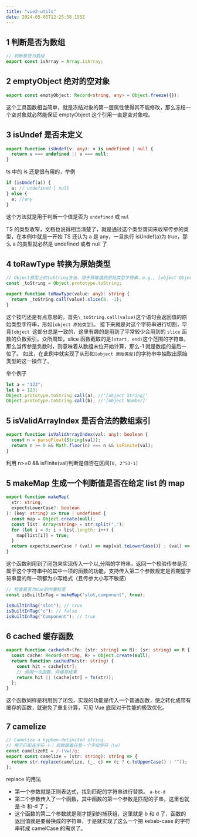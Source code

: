 ```yaml
---
title: "vue2-utils"
date: 2024-05-05T12:25:58.155Z
---
```


## 1 判断是否为数组

```ts
// 判断是否为数组
export const isArray = Array.isArray;
```

## 2 emptyObject 绝对的空对象

```ts
export const emptyObject: Record<string, any> = Object.freeze({});
```

这个工具函数相当简单，就是冻结对象的第一层属性使得其不能修改，那么冻结一个空对象就必然能保证 emptyObject 这个引用一直是空对象啦。

## 3 isUndef 是否未定义

```ts
export function isUndef(v: any): v is undefined | null {
  return v === undefined || v === null;
}
```

ts 中的 is 还是很有用的，举例

```ts
if (isUndef(a)) {
  a; // undefined | null
} else {
  a; //any
}
```

这个方法就是用于判断一个值是否为 `undefined` 或 `nul`

TS 的类型收窄，文档也说得相当清楚了，就是通过这个类型谓词来收窄传参的类型，在本例中就是一开始 TS 还认为 a 是 any，一旦执行 isUndef(a)为 true，那么 a 的类型就必然是 undefined 或者 null 了

## 4 toRawType 转换为原始类型

```ts
// Object原型上的toString方法，用于获取值的原始类型字符串，e.g., [object Object].
const _toString = Object.prototype.toString;

export function toRawType(value: any): string {
  return _toString.call(value).slice(8, -1);
}
```

这个技巧还是有点意思的，首先`\_toString.call(value)`这个语句会返回值的原始类型字符串，形如`[object 原始类型]`。
接下来就是对这个字符串进行切割，毕竟`[object `这部分总是一致的，这里有趣的是用到了平常较少会用到的 `slice` 函数的负数索引。众所周知，slice 函数截取的是`[start, end)`这个范围的字符串，那么当传参是负数时，则意味着从数组末位开始计算，那么-1 就是数组的最后一位了。
如此，在此例中就实现了从形如`[object 原始类型]`的字符串中抽取出原始类型的这一操作了。

举个例子

```ts
let a = "123";
let b = 123;
Object.prototype.toString.call(a); //'[object String]'
Object.prototype.toString.call(b); //'[object Number]'
```

## 5 isValidArrayIndex 是否合法的数组索引

```ts
export function isValidArrayIndex(val: any): boolean {
  const n = parseFloat(String(val));
  return n >= 0 && Math.floor(n) === n && isFinite(val);
}
```

利用 n>=0 && isFinite(val)判断是值否在区间`[0, 2^53-1]`

## 5 makeMap 生成一个判断值是否在给定 list 的 map

```ts
export function makeMap(
  str: string,
  expectsLowerCase?: boolean
): (key: string) => true | undefined {
  const map = Object.create(null);
  const list: Array<string> = str.split(",");
  for (let i = 0; i < list.length; i++) {
    map[list[i]] = true;
  }
  return expectsLowerCase ? (val) => map[val.toLowerCase()] : (val) => map[val];
}
```

这个函数利用到了闭包来实现传入一个以,分隔的字符串，返回一个校验传参是否属于这个字符串中的其中一项的函数的功能，支持传入第二个参数规定是否期望字符串里的每一项都为小写格式（且传参大小写不敏感）

```js
// 检查是否为Vue的内置标签
const isBuiltInTag = makeMap("slot,component", true);

isBuiltInTag("slot"); // true
isBuiltInTag("c"); // false
isBuiltInTag("Component"); // true
```

## 6 cached 缓存函数

```ts
export function cached<R>(fn: (str: string) => R): (sr: string) => R {
  const cache: Record<string, R> = Object.create(null);
  return function cachedFn(str: string) {
    const hit = cache[str];
    // 调用一次函数，并缓存结果
    return hit || (cache[str] = fn(str));
  };
}
```

这个函数同样是利用到了闭包，实现的功能是传入一个普通函数，使之转化成带有缓存的函数，就避免了重复计算，可见 Vue 底层对于性能的极致优化。

## 7 camelize

```ts
// Camelize a hyphen-delimited string.
// 用于匹配连字符（-）后面跟着任意一个字母字符（\w）
const camelizeRE = /-(\w)/g;
export const camelize = (str: string): string => {
  return str.replace(camelize, (_, c) => (c ? c.toUpperCase() : ""));
};
```

replace 的用法

- 第一个参数就是正则表达式，找到匹配的字符串进行替换。 `a-bc-d`
- 第二个参数传入了一个函数，其中函数的第一个参数是匹配的子串，这里也就是-b 和-d 了；
- 这个函数的第二个参数就是刚才提到的捕获组，这里就是 b 和 d 了，函数的返回值就是要替换成的字符串，于是就实现了这么一个把 kebab-case 的字符串转成 camelCase 的需求了。
